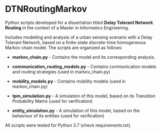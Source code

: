 # DTNRoutingMarkov
Python scripts developed for a dissertation titled **Delay Tolerant Network Routing** in the context of a Master in Informatics Engineering.

Includes modelling and analysis of a urban sensing scenario with a Delay Tolerant Network, based on a finite-state discrete-time homogeneous Markov chain model. The scripts are organized as follows:

- **markov_chain.py** - Contains the model and its corresponding analysis. 

- **communication_routing_models.py** - Contains communication models and routing strategies (used in markov_chain.py)

- **mobility_models.py** - Contains mobility models (used in markov_chain.py)

- **tpm_simulation.py** - A simulation of this model, based on its Transition Probability Matrix (used for verification)

- **entity_simulation.py** - A simulation of this model, based on the behaviour of its entities (used for verification)

All scripts were tested for Python 3.7 (check requirements.txt).
